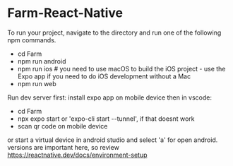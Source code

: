 # Farm-React-Native


To run your project, navigate to the directory and run one of the following npm commands.

- cd Farm
- npm run android
- npm run ios # you need to use macOS to build the iOS project - use the Expo app if you need to do iOS development without a Mac     
- npm run web

Run dev server
first:
    install expo app on mobile device 
then in vscode:
- cd Farm
- npx expo start 
    or 'expo-cli start --tunnel', if that doesnt work
- scan qr code on mobile device 

or start a virtual device in android studio and select 'a' for open android. 
versions are important here, so review https://reactnative.dev/docs/environment-setup





